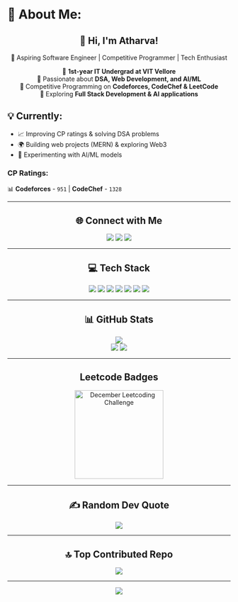 # 💫 About Me:
<h2 align="center">👋 Hi, I'm Atharva!</h2>
<p align="center">
🚀 Aspiring Software Engineer | Competitive Programmer | Tech Enthusiast  
</p>

<p align="center">
🔹 <b>1st-year IT Undergrad at VIT Vellore</b> <br>
🔹 Passionate about <b>DSA, Web Development, and AI/ML</b> <br>
🔹 Competitive Programming on <b>Codeforces, CodeChef & LeetCode</b> <br>
🔹 Exploring <b>Full Stack Development & AI applications</b>  
</p>

## 💡 Currently:
- 📈 Improving CP ratings & solving DSA problems  
- 🌍 Building web projects (MERN) & exploring Web3  
- 🤖 Experimenting with AI/ML models  

### **CP Ratings:**  
📊 **Codeforces** - `951` | **CodeChef** - `1328`  

---

<h2 align="center">🌐 Connect with Me</h2>  
<p align="center">
  <a href="https://linkedin.com/in/mendhu36"><img src="https://img.shields.io/badge/LinkedIn-%230077B5.svg?logo=linkedin&logoColor=white"></a>
  <a href="https://x.com/mendhu35"><img src="https://img.shields.io/badge/X-black.svg?logo=X&logoColor=white"></a>
  <a href="mailto:mendhu36@outlook.com"><img src="https://img.shields.io/badge/Email-D14836?logo=gmail&logoColor=white"></a>
</p>

---

<h2 align="center">💻 Tech Stack</h2>  
<p align="center">
  <img src="https://img.shields.io/badge/c-%2300599C.svg?style=for-the-badge&logo=c&logoColor=white">
  <img src="https://img.shields.io/badge/c++-%2300599C.svg?style=for-the-badge&logo=c%2B%2B&logoColor=white">
  <img src="https://img.shields.io/badge/html5-%23E34F26.svg?style=for-the-badge&logo=html5&logoColor=white">
  <img src="https://img.shields.io/badge/javascript-%23323330.svg?style=for-the-badge&logo=javascript&logoColor=%23F7DF1E">
  <img src="https://img.shields.io/badge/python-3670A0?style=for-the-badge&logo=python&logoColor=ffdd54">
  <img src="https://img.shields.io/badge/typescript-%23007ACC.svg?style=for-the-badge&logo=typescript&logoColor=white">
  <img src="https://img.shields.io/badge/react-%2320232a.svg?style=for-the-badge&logo=react&logoColor=%2361DAFB">
</p>

---

<h2 align="center">📊 GitHub Stats</h2>
<p align="center">
  <img src="https://github-readme-stats.vercel.app/api?username=Atharva-Mendhulkar&theme=dark&hide_border=false&include_all_commits=true&count_private=true"><br/>
  <img src="https://github-readme-streak-stats.herokuapp.com?user=Atharva-Mendhulkar&theme=dark&hide_border=false" />
  <img src="https://github-readme-stats.vercel.app/api/top-langs/?username=Atharva-Mendhulkar&theme=dark&hide_border=false&include_all_commits=true&count_private=true&layout=compact">
</p>

---

<h2 align="center">Leetcode Badges</h2>  
<p align="center">
  <a href="https://leetcode.com/u/mendhu36/" target="_blank">
    <img src="https://leetcode.com/static/images/badges/2024/gif/2024-12.gif" alt="December Leetcoding Challenge" height="200" width="200" />
  </a>
</p>

---

<h2 align="center">✍️ Random Dev Quote</h2>
<p align="center">
  <img src="https://quotes-github-readme.vercel.app/api?type=horizontal&theme=dark">
</p>

---

<h2 align="center">🔝 Top Contributed Repo</h2>
<p align="center">
  <img src="https://github-contributor-stats.vercel.app/api?username=Atharva-Mendhulkar&limit=5&theme=dark&combine_all_yearly_contributions=true">
</p>

---

<p align="center">
  <img src="https://profile-counter.glitch.me/Atharva-Mendhulkar/count.svg" />
</p>


<!-- Proudly created with GPRM ( https://gprm.itsvg.in ) -->
